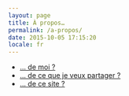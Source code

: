 ```yaml
---
layout: page
title: À propos…
permalink: /a-propos/
date: 2015-10-05 17:15:20
locale: fr
---
```


* [… de moi ?](/a-propos/moi/)
* [… de ce que je veux partager ?](/a-propos/partage/)
* [… de ce site ?](/a-propos/site/)
